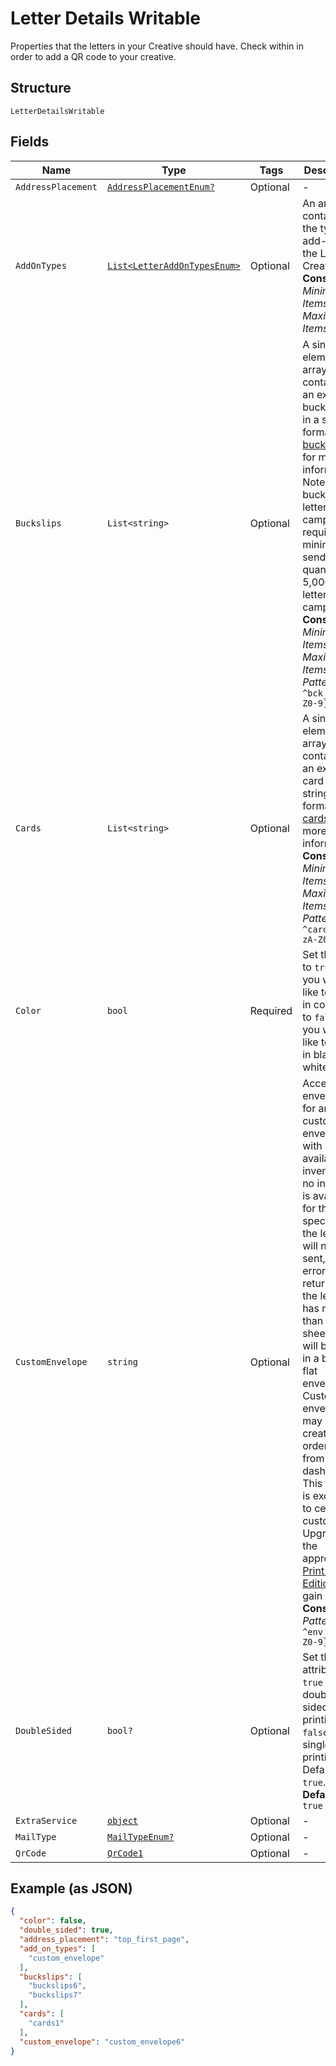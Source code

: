 
# Letter Details Writable

Properties that the letters in your Creative should have. Check within in order to add a QR code to your creative.

## Structure

`LetterDetailsWritable`

## Fields

| Name | Type | Tags | Description |
|  --- | --- | --- | --- |
| `AddressPlacement` | [`AddressPlacementEnum?`](../../doc/models/address-placement-enum.md) | Optional | - |
| `AddOnTypes` | [`List<LetterAddOnTypesEnum>`](../../doc/models/letter-add-on-types-enum.md) | Optional | An array containing the types of add-ons for the Letter Creative.<br>**Constraints**: *Minimum Items*: `0`, *Maximum Items*: `3` |
| `Buckslips` | `List<string>` | Optional | A single-element array containing an existing buckslip id in a string format. See [buckslips](#tag/Buckslips) for more information. Note that buckslip letter campaigns require a minimum send quantity of 5,000 letters per campaign.<br>**Constraints**: *Minimum Items*: `0`, *Maximum Items*: `1`, *Pattern*: `^bck_[a-zA-Z0-9]+$` |
| `Cards` | `List<string>` | Optional | A single-element array containing an existing card id in a string format. See [cards](#tag/Cards) for more information.<br>**Constraints**: *Minimum Items*: `0`, *Maximum Items*: `1`, *Pattern*: `^card_[a-zA-Z0-9]+$` |
| `Color` | `bool` | Required | Set this key to `true` if you would like to print in color. Set to `false` if you would like to print in black and white. |
| `CustomEnvelope` | `string` | Optional | Accepts an envelope ID for any customized envelope with available inventory. If no inventory is available for the specified ID, the letter will not be sent, and an error will be returned. If the letter has more than 6 sheets, it will be sent in a blank flat envelope. Custom envelopes may be created and ordered from the dashboard. This feature is exclusive to certain customers. Upgrade to the appropriate <a href="https://dashboard.lob.com/#/settings/editions" target="_blank">Print & Mail Edition</a> to gain access.<br>**Constraints**: *Pattern*: `^env_[a-zA-Z0-9]+$` |
| `DoubleSided` | `bool?` | Optional | Set this attribute to `true` for double sided printing, or `false` for for single sided printing. Defaults to `true`.<br>**Default**: `true` |
| `ExtraService` | [`object`](../../doc/models/m-object-enum.md) | Optional | - |
| `MailType` | [`MailTypeEnum?`](../../doc/models/mail-type-enum.md) | Optional | - |
| `QrCode` | [`QrCode1`](../../doc/models/qr-code-1.md) | Optional | - |

## Example (as JSON)

```json
{
  "color": false,
  "double_sided": true,
  "address_placement": "top_first_page",
  "add_on_types": [
    "custom_envelope"
  ],
  "buckslips": [
    "buckslips6",
    "buckslips7"
  ],
  "cards": [
    "cards1"
  ],
  "custom_envelope": "custom_envelope6"
}
```


